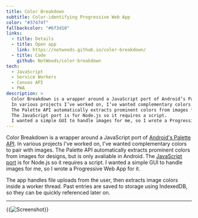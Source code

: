 ```yaml
---
title: Color Breakdown
subtitle: Color-identifying Progressive Web App
color: "#37474f"
fallbackcolor: "#6f3d10"
links:
  - title: Details
  - title: Open app
    link: https://notwoods.github.io/color-breakdown/
  - title: Code
    github: NotWoods/color-breakdown
tech:
  - JavaScript
  - Service Workers
  - Canvas API
  - PWA
description: >
  Color Breakdown is a wrapper around a JavaScript port of Android’s Palette API.
  In various projects I’ve worked on, I’ve wanted complementary colors to pair with images.
  The Palette API automatically extracts prominent colors from images for designs, but is only avaliable in Android.
  The JavaScript port is for Node.js so it requires a script.
  I wanted a simple GUI to handle images for me, so I wrote a Progressive Web App for it.
---
```


Color Breakdown is a wrapper around a JavaScript port of [Android's Palette API](https://developer.android.com/training/material/palette-colors).
In various projects I've worked on, I've wanted complementary colors to pair with images.
The Palette API automatically extracts prominent colors from images for designs, but is only avaliable in Android.
The [JavaScript port](https://github.com/akfish/node-vibrant) is for Node.js so it requires a script.
I wanted a simple GUI to handle images for me, so I wrote a Progressive Web App for it.

The app handles file uploads from the user, then extracts image colors inside a worker thread.
Past entries are saved to storage using IndexedDB, so they can be quickly referenced later on.

---

{{<img src="screenshot.*" alt="Screenshot">}}
